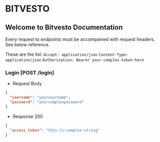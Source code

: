 # BITVESTO 
## Welcome to Bitvesto Documentation

Every request to endpoints must be accompanied with request headers. See below reference.

These are the list: 
`Accept: application/json`
`Content-Type: application/json`
`Authorization: Bearer your-complex-token-here`

### Login [POST /login]

+ Request Body
```json
{
  "username": "yourusername",
  "password": "yourcomplexpassword"
}
```

+ Response 200
```json
{
  "access_token": "this-is-complex-string"
}
```
